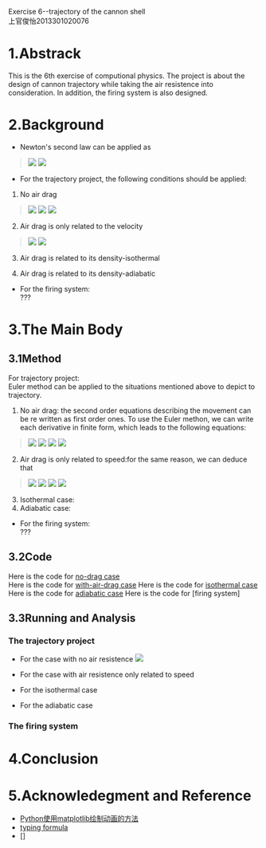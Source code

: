 Exercise 6--trajectory of the cannon shell  
上官俊怡2013301020076
# 1.Abstrack  
This is the 6th exercise of computional physics. The project is about the design of cannon trajectory while taking the air resistence into consideration. In addition, the firing system is also designed.  
# 2.Background
- Newton's second law can be applied as   
> <img src="http://chart.googleapis.com/chart?cht=tx&chl=%5Cfrac%7Bd%5E%7B2%7Dx%7D%7Bdt%5E%7B2%7D%7D%3D%5Cfrac%7BF_%7Bx%7D%7D%7Bm%7D%3Da_%7Bx%7D" style="border:none;" />  
> <img src="http://chart.googleapis.com/chart?cht=tx&chl=%5Cfrac%7Bd%5E%7B2%7Dy%7D%7Bdt%5E%7B2%7D%7D%3D%5Cfrac%7BF_%7By%7D%7D%7Bm%7D%3Da_%7By%7D" style="border:none;" />  

- For the trajectory project, the following conditions should be  applied:   

1. No air drag    
> <img src="http://chart.googleapis.com/chart?cht=tx&chl=F_%7Bdrag%7D%3D-mBv%5E%7B2%7D" style="border:none;" />  
> <img src="http://chart.googleapis.com/chart?cht=tx&chl=f_%7Bx%7D%3D0" style="border:none;" />  
> <img src="http://chart.googleapis.com/chart?cht=tx&chl=f_%7By%7D%3D-mg" style="border:none;" />   

2. Air drag is only related to the velocity     
> <img src="http://chart.googleapis.com/chart?cht=tx&chl=%5Cfrac%7Bd%5E%7B2%7Dx%7D%7Bdt%5E%7B2%7D%7D%3Da_%7Bx%7D%3D-Bvv_%7Bx%7D" style="border:none;" />  
> <img src="http://chart.googleapis.com/chart?cht=tx&chl=%5Cfrac%7Bd%5E%7B2%7Dy%7D%7Bdt%5E%7B2%7D%7D%3Da_%7By%7D%3Dg-Bvv_%7By%7D" style="border:none;" />  

3. Air drag is related to its density-isothermal  

4. Air drag is related to its density-adiabatic  

- For the firing system:  
 ???      

# 3.The Main Body    
## 3.1Method  
For trajectory project:  
Euler method can be applied to the situations mentioned above to depict to trajectory.  

1. No air drag: the second order equations describing the movement can be re written as first order ones. To use the Euler methon, we can write each derivative in finite form, which leads to the following equations:  
> <img src="http://chart.googleapis.com/chart?cht=tx&chl=x_%7Bi%2B1%7D%3Dx_%7Bi%7D%2Bv_%7Bx%2Ci%7D%5CDelta%20t" style="border:none;" />  
> <img src="http://chart.googleapis.com/chart?cht=tx&chl=v_%7Bx%2Ci%2B1%7D%3Dv_%7Bx%2Ci%7D" style="border:none;" />  
> <img src="http://chart.googleapis.com/chart?cht=tx&chl=y_%7Bi%2B1%7D%3Dy_%7Bi%7D%2Bv_%7By%2Ci%7D%5CDelta%20t" style="border:none;" />  
> <img src="http://chart.googleapis.com/chart?cht=tx&chl=v_%7By%2Ci%2B1%7D%3Dv_%7By%2Ci%7D-g%5CDelta%20t" style="border:none;" />  

2. Air drag is only related to speed:for the same reason, we can deduce that  
> <img src="http://chart.googleapis.com/chart?cht=tx&chl=x_%7Bi%2B1%7D%3Dx_%7Bi%7D%2Bv_%7Bx%2Ci%7D%5CDelta%20t" style="border:none;" />  
> <img src="http://chart.googleapis.com/chart?cht=tx&chl=v_%7Bx%2Ci%2B1%7D%3Dv_%7Bx%2Ci%7D-Bvv_%7Bx%2Ci%7D%5CDelta%20t" style="border:none;" />  
> <img src="http://chart.googleapis.com/chart?cht=tx&chl=y_%7Bi%2B1%7D%3Dy_%7Bi%7D%2Bv_%7By%2Ci%7D%5CDelta%20t" style="border:none;" />  
> <img src="http://chart.googleapis.com/chart?cht=tx&chl=v_%7By%2Ci%2B1%7D%3Dv_%7By%2Ci%7D-g%5CDelta%20t-Bvv_%7By%2Ci%7D%5CDelta%20t" style="border:none;" />  

3. Isothermal case:
4. Adiabatic case:
- For the firing system:  
???  

## 3.2Code  
Here is the code for [no-drag case](https://github.com/JunyiShangguan/computationalphysics_N2013301020076/blob/master/ex6_ch2.9/trajectory1.py)  
Here is the code for [with-air-drag case]()
Here is the code for [isothermal case]()
Here is the code for [adiabatic case]()
Here is the code for [firing system]   
## 3.3Running and Analysis  
### The trajectory project  
- For the case with no air resistence
![](https://github.com/JunyiShangguan/computationalphysics_N2013301020076/blob/master/ex6_ch2.9/no_drag.png)  

- For the case with air resistence only related to speed

- For the isothermal case

- For the adiabatic case 
### The firing system  
# 4.Conclusion  
# 5.Acknowledegment and Reference  
- [Python使用matplotlib绘制动画的方法](http://www.jb51.net/article/66441.htm)
- [typing formula](http://www.ruanyifeng.com/webapp/formula.html)
- []
